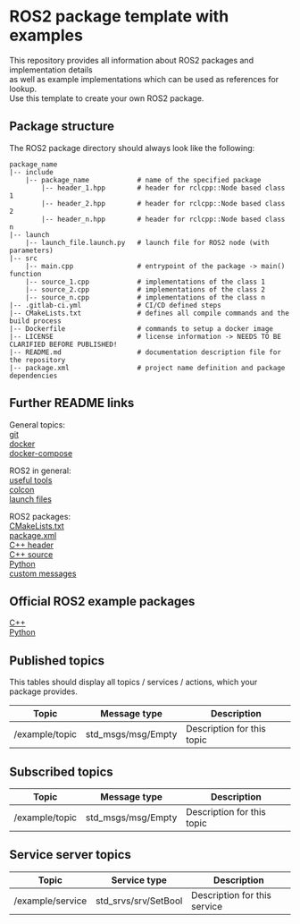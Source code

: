 # ROS2 package template with examples

This repository provides all information about ROS2 packages and implementation details  
as well as example implementations which can be used as references for lookup.  
Use this template to create your own ROS2 package.


## Package structure
The ROS2 package directory should always look like the following:
```
package_name
|-- include
    |-- package_name            # name of the specified package
        |-- header_1.hpp        # header for rclcpp::Node based class 1
        |-- header_2.hpp        # header for rclcpp::Node based class 2
        |-- header_n.hpp        # header for rclcpp::Node based class n
|-- launch
    |-- launch_file.launch.py   # launch file for ROS2 node (with parameters)
|-- src
    |-- main.cpp                # entrypoint of the package -> main() function
    |-- source_1.cpp            # implementations of the class 1
    |-- source_2.cpp            # implementations of the class 2
    |-- source_n.cpp            # implementations of the class n
|-- .gitlab-ci.yml              # CI/CD defined steps
|-- CMakeLists.txt              # defines all compile commands and the build process
|-- Dockerfile                  # commands to setup a docker image
|-- LICENSE                     # license information -> NEEDS TO BE CLARIFIED BEFORE PUBLISHED!
|-- README.md                   # documentation description file for the repository
|-- package.xml                 # project name definition and package dependencies
```


## Further README links

General topics:  
[git](https://code.siemens.com/simatic-systems-support/agv/vscode_ros2_workspace/-/blob/galactic/documentation/readme_git.md)  
[docker](https://code.siemens.com/simatic-systems-support/agv/vscode_ros2_workspace/-/blob/galactic/documentation/readme_docker.md)  
[docker-compose](https://code.siemens.com/simatic-systems-support/agv/vscode_ros2_workspace/-/blob/galactic/documentation/readme_docker_compose.md)  
 
ROS2 in general:  
[useful tools](https://code.siemens.com/simatic-systems-support/agv/vscode_ros2_workspace/-/blob/galactic/documentation/readme_tools.md)  
[colcon](https://code.siemens.com/simatic-systems-support/agv/vscode_ros2_workspace/-/blob/galactic/documentation/readme_colcon.md)  
[launch files](https://code.siemens.com/simatic-systems-support/agv/vscode_ros2_workspace/-/blob/galactic/documentation/readme_launch_file.md)

ROS2 packages:  
[CMakeLists.txt](https://code.siemens.com/simatic-systems-support/agv/vscode_ros2_workspace/-/blob/galactic/documentation/readme_cmake.md)  
[package.xml](https://code.siemens.com/simatic-systems-support/agv/vscode_ros2_workspace/-/blob/galactic/documentation/readme_package_xml.md)  
[C++ header](https://code.siemens.com/simatic-systems-support/agv/vscode_ros2_workspace/-/blob/galactic/documentation/readme_cpp_header.md)  
[C++ source](https://code.siemens.com/simatic-systems-support/agv/vscode_ros2_workspace/-/blob/galactic/documentation/readme_cpp_source.md)  
[Python](https://code.siemens.com/simatic-systems-support/agv/vscode_ros2_workspace/-/blob/galactic/documentation/readme_python.md)  
[custom messages](https://code.siemens.com/simatic-systems-support/agv/vscode_ros2_workspace/-/blob/galactic/documentation/readme_custom_messages.md)  


## Official ROS2 example packages

[C++](https://github.com/ros2/examples/tree/galactic/rclcpp)  
[Python](https://github.com/ros2/examples/tree/galactic/rclpy)  


## Published topics

This tables should display all topics / services / actions, which your package provides.

| Topic                  | Message type                 | Description                            |
| ---------------------- | ---------------------------- | -------------------------------------- |
| /example/topic         | std_msgs/msg/Empty           | Description for this topic             |


## Subscribed topics

| Topic                  | Message type                 | Description                            |
| ---------------------- | ---------------------------- | -------------------------------------- |
| /example/topic         | std_msgs/msg/Empty           | Description for this topic             |


## Service server topics

| Topic                  | Service type                 | Description                            |
| ---------------------- | ---------------------------- | -------------------------------------- |
| /example/service       | std_srvs/srv/SetBool         | Description for this service           |
